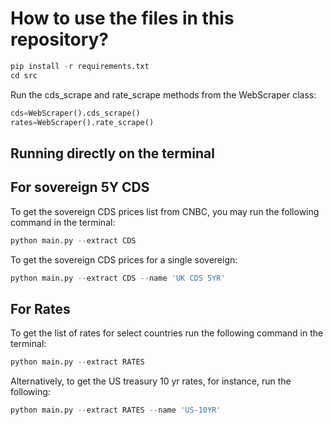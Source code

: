 # How to use the files in this repository?

```python
pip install -r requirements.txt
cd src
```

Run the cds_scrape and rate_scrape methods from the WebScraper class:

```python
cds=WebScraper().cds_scrape()
rates=WebScraper().rate_scrape()
```

## Running directly on the terminal

## For sovereign 5Y CDS

To get the sovereign CDS prices list from CNBC, you may run the following command in the terminal:

```python
python main.py --extract CDS
```

To get the sovereign CDS prices for a single sovereign:

```python
python main.py --extract CDS --name 'UK CDS 5YR'
```

## For Rates

To get the list of rates for select countries run the following command in the terminal:

```python
python main.py --extract RATES
```

Alternatively, to get the US treasury 10 yr rates, for instance, run the following:

```python
python main.py --extract RATES --name 'US-10YR'
```
